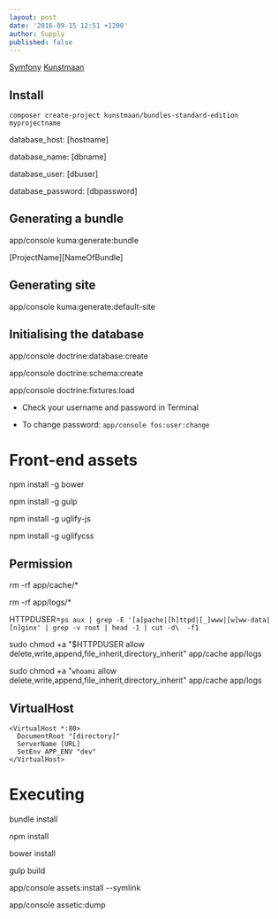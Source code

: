 ```yaml
---
layout: post
date: '2016-09-15 12:51 +1200'
author: Supply
published: false
---
```

[Symfony](http://symfony.com/doc/current/book/installation.html#checking-symfony-application-configuration-and-setup)
[Kunstmaan](https://bundles.kunstmaan.be/documentation/installation)

## Install
`composer create-project kunstmaan/bundles-standard-edition myprojectname`

database_host: [hostname]

database_name: [dbname]

database_user: [dbuser]

database_password: [dbpassword]

## Generating a bundle
app/console kuma:generate:bundle

[ProjectName]\[NameOfBundle]

## Generating site
app/console kuma:generate:default-site

## Initialising the database
app/console doctrine:database:create

app/console doctrine:schema:create

app/console doctrine:fixtures:load

* Check your username and password in Terminal

* To change password: `app/console fos:user:change`

# Front-end assets
npm install -g bower

npm install -g gulp

npm install -g uglify-js

npm install -g uglifycss

## Permission
rm -rf app/cache/*

rm -rf app/logs/*

HTTPDUSER=`ps aux | grep -E '[a]pache|[h]ttpd|[_]www|[w]ww-data|[n]ginx' | grep -v root | head -1 | cut -d\  -f1`

sudo chmod +a "$HTTPDUSER allow delete,write,append,file_inherit,directory_inherit" app/cache app/logs

sudo chmod +a "`whoami` allow delete,write,append,file_inherit,directory_inherit" app/cache app/logs

## VirtualHost
	<VirtualHost *:80>
      DocumentRoot "[directory]"
      ServerName [URL]
      SetEnv APP_ENV "dev"
	</VirtualHost>

# Executing
bundle install

npm install

bower install

gulp build

app/console assets:install --symlink

app/console assetic:dump
